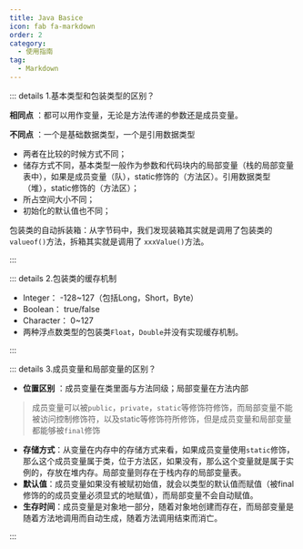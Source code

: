 ```yaml
---
title: Java Basice
icon: fab fa-markdown
order: 2
category:
  - 使用指南
tag:
  - Markdown
---
```


::: details 1.基本类型和包装类型的区别？

**相同点** ：都可以用作变量，无论是方法传递的参数还是成员变量。

**不同点** ：一个是基础数据类型，一个是引用数据类型

- 两者在比较的时候方式不同；
- 储存方式不同，基本类型一般作为参数和代码块内的局部变量（栈的局部变量表中），如果是成员变量（队），static修饰的（方法区）。引用数据类型（堆），static修饰的（方法区）；
- 所占空间大小不同；
- 初始化的默认值也不同；

包装类的自动拆装箱：从字节码中，我们发现装箱其实就是调用了包装类的`valueof()`方法，拆箱其实就是调用了 `xxxValue()`方法。

:::

::: details 2.包装类的缓存机制

- Integer： -128~127（包括Long，Short，Byte）
- Boolean： true/false
- Character： 0~127
- 两种浮点数类型的包装类`Float`，`Double`并没有实现缓存机制。

:::

::: details 3.成员变量和局部变量的区别？

- **位置区别** ：成员变量在类里面与方法同级；局部变量在方法内部

> 成员变量可以被`public`，`private`，`static`等修饰符修饰，而局部变量不能被访问控制修饰符，以及static等修饰符所修饰，但是成员变量和局部变量都能够被`final`修饰

- **存储方式**：从变量在内存中的存储方式来看，如果成员变量使用`static`修饰，那么这个成员变量属于类，位于方法区，如果没有，那么这个变量就是属于实例的，存放在堆内存。局部变量则存在于栈内存的局部变量表。
- **默认值**：成员变量如果没有被赋初始值，就会以类型的默认值而赋值（被final修饰的的成员变量必须显式的地赋值），而局部变量不会自动赋值。
- **生存时间**：成员变量是对象地一部分，随着对象地创建而存在，而局部变量是随着方法地调用而自动生成，随着方法调用结束而消亡。

:::